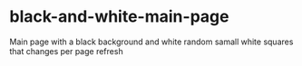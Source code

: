 # black-and-white-main-page
 Main page with a black background and white random samall white squares that changes per page refresh
